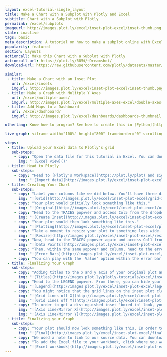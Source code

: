 ```yaml
---
layout: excel-tutorial-single_layout
title: Make a Chart with a Subplot with Plotly and Excel
subtitle: Chart with a Subplot with Plotly
permalink: /excel/subplots
imageurl: http://images.plot.ly/excel/inset-plot-excel/inset-thumb.png
state: inactive
tags: basic
meta_description: A tutorial on how to make a subplot online with Excel. Follow our step-by-step tutorial to make a subplot for free and online with Plotly.
popularity: featured
section: Layouts
actioncall: Make this Chart with a Subplot with Plotly
actioncall-url: https://plot.ly/6850/~Dreamshot/
download-url: https://raw.githubusercontent.com/plotly/datasets/master/subplots.csv

similar:
 - title: Make a Chart with an Inset Plot
   url: /excel/insets
   imgurl: http://images.plot.ly/excel/inset-plot-excel/inset-thumb.png
 - title: Make a Graph with Mulitple Y Axes
   url: /excel/multiple-axes/
   imgurl: http://images.plot.ly/excel/multiple-axes-excel/double-axes-chart-thumb.png
 - title: Add Maps to a Dashboard
   url: /excel/dashboard/
   imgurl: http://images.plot.ly/excel/dashboards/dashboards-thumbnail.png

otherlang: Know how to program? See how to create this in [Python](https://plot.ly/python/insets/) or [R](https://plot.ly/r/insets/).

live-graph: <iframe width="100%" height="800" frameborder="0" scrolling="no" src="https://plot.ly/~Dreamshot/6850.embed"></iframe>

steps:
 - title: Upload your Excel data to Plotly's grid
   sub-steps:
    - copy: "Open the data file for this tutorial in Excel. You can download the file here in [CSV format](https://raw.githubusercontent.com/plotly/datasets/master/subplots.csv)"
      img: "![Excel view]()"
 - title: Head to Plotly
   sub-steps:
    - copy: "Head to [Plotly's Workspace](https://plot.ly/plot) and sign into your free Plotly account. Go to 'Import,' click 'Upload a file,' then choose your Excel file to upload. Your Excel file will now open in Plotly's grid. For more about Plotly's grid, see [this tutorial](help.plot.ly/add-data-to-the-plotly-grid/)"
      img: "![Import data](http://images.plot.ly/excel/inset-plot-excel/import-data-inset-plot.png)"
 - title: Creating Your Chart
   sub-steps:
    - copy: "Label your columns like we did below. You'll have three different x-y datasets (margin of error, photon density/energy, electron energy/density). Select 'Line plots' from the MAKE A PLOT menu and then click line plot in the bottom left."
      img: "![Grid](http://images.plot.ly/excel/inset-plot-excel/grid-inset-plot.png)"
    - copy: "Your plot would initially look something like this."
      img: "![Original](http://images.plot.ly/excel/inset-plot-excel/original-inset-plot.png)"
    - copy: "Head to the TRACES popover and access Col5 from the dropdown menu. From 'Axes' you'll want to click New Axis/Subplot bar. From New Axis/Subplot you'll want to click 'Inset' under New Subplot."
      img: "![Create Inset](http://images.plot.ly/excel/inset-plot-excel/create-inset-inset-plot.png)"
    - copy: "Your plot would then look something like this."
      img: "![Plotting](http://images.plot.ly/excel/inset-plot-excel/plotting-inset-plot.png)"
    - copy: "Take a moment to resize your plot to something less wide. A width of 800 and a height of 600 seems reasonable. Head to the layout menu to do this."
      img: "![Resize](http://images.plot.ly/excel/inset-plot-excel/resize-inset-plot.png)"
    - copy: "Now, head to the TRACES popover again and access Col1 from the dropdown menu. For these data points, you'll want to remove the line from the marker. This will get you a plot closer to our version."
      img: "![Data Points](http://images.plot.ly/excel/inset-plot-excel/data-inset-plot.png)"
    - copy: "Then, within the same popover and column, head to the error bar menu. Show both the x and y error bars. You'll immediately notice the change on your graph."
      img: "![Error Bars](http://images.plot.ly/excel/inset-plot-excel/error-bars-inset-plot.png)"
    - copy: "You can play with the 'Value' option within the error bar menu to get the bars to a length of your liking."
 - title: Finalizing Your Graph
   sub-steps:
    - copy: "Adding titles to the x and y axis of your original plot and inset plot are important, as is an overall title for your plot. After titling your plot, it should look something like this."
      img: "![Titles](http://images.plot.ly/plotly-tutorials/excel/inset-plot-excel/title-inset-plot.png)"
    - copy: "Head to the LEGEND popover. From there, you can hide your legend; it isn't really an important part of this graph."
      img: "![Legend](http://images.plot.ly/excel/inset-plot-excel/legend-inset-plot.png)"
    - copy: "You might notice that the grid lines on the inset plot clash with the grid lines of your original plot. Head to the AXES popover, then select X Axis 2 (Y Axis 2) from the drop down menu. Head to 'lines' and turn the grid lines off."
      img: "![Grid Lines off X](http://images.plot.ly/excel/inset-plot-excel/grid-lines-x-inset-plot.png)"
      img: "![Grid Lines off Y](http://images.plot.ly/excel/inset-plot-excel/grid-lines-y-inset-plot.png)"
    - copy: "In order to get a distinguished inset 'boxed-in' look, you can turn the Axis line and Mirror on in the case of X Axis 2 (Y Axis 2) and also turn the Zero line off in both cases."
      img: "![Axis Line/Mirror X](http://images.plot.ly/excel/inset-plot-excel/mirror-x-inset-plot.png)"
      img: "![Axis Line/Mirror Y](http://images.plot.ly/excel/inset-plot-excel/mirror-y-inset-plot.png)"
 - title: Finalizing your Graph
   sub-steps:
    - copy: "Your plot should now look something like this. In order to get the graph at the top of the tutorial, you’ll need to style it a little more."
      img: "![Final](http://images.plot.ly/excel/inset-plot-excel/final-inset-plot.png)"
    - copy: "We used a note to link to our source data. You can download your finished Plotly graph to embed in your Excel workbook. We also recommend including the Plotly link to the graph inside your Excel workbook for easy access to the interactive Plotly version. Get the link to your graph by clicking the 'Share' button. Download an image of your Plotly graph by clicking EXPORT on the toolbar."
    - copy: "To add the Excel file to your workbook, click where you want to insert the picture inside Excel. On the INSERT tab inside Excel, in the ILLUSTRATIONS group, click PICTURE. Locate the Plotly graph image that you downloaded and then double-click it. Notice that we also copy-pasted the Plotly graph link in a cell for easy access to the interactive Plotly version."
      img: "![Excel workbook](http://images.plot.ly/excel/inset-plot-excel/excel-inset-plot.png)"
---
```

